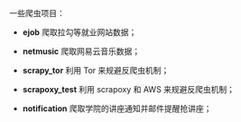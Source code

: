 一些爬虫项目：

* **ejob** 爬取拉勾等就业网站数据；

* **netmusic** 爬取网易云音乐数据；

* **scrapy_tor** 利用 Tor 来规避反爬虫机制；
* **scrapoxy_test** 利用 scrapoxy 和 AWS 来规避反爬虫机制；
* **notification** 爬取学院的讲座通知并邮件提醒抢讲座；

